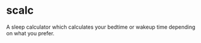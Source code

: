 # scalc
A sleep calculator which calculates your bedtime or wakeup time depending on what you prefer.
